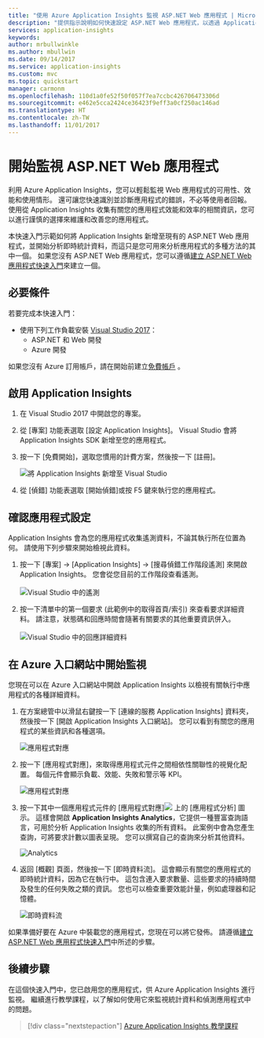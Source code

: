 ```yaml
---
title: "使用 Azure Application Insights 監視 ASP.NET Web 應用程式 | Microsoft Docs"
description: "提供指示說明如何快速設定 ASP.NET Web 應用程式，以透過 Application Insights 來監視"
services: application-insights
keywords: 
author: mrbullwinkle
ms.author: mbullwin
ms.date: 09/14/2017
ms.service: application-insights
ms.custom: mvc
ms.topic: quickstart
manager: carmonm
ms.openlocfilehash: 110d1a0fe52f50f057f7ea7ccbc426706473306d
ms.sourcegitcommit: e462e5cca2424ce36423f9eff3a0cf250ac146ad
ms.translationtype: HT
ms.contentlocale: zh-TW
ms.lasthandoff: 11/01/2017
---
```

# <a name="start-monitoring-your-aspnet-web-application"></a>開始監視 ASP.NET Web 應用程式

利用 Azure Application Insights，您可以輕鬆監視 Web 應用程式的可用性、效能和使用情形。  還可讓您快速識別並診斷應用程式的錯誤，不必等使用者回報。  使用從 Application Insights 收集有關您的應用程式效能和效率的相關資訊，您可以進行謹慎的選擇來維護和改善您的應用程式。

本快速入門示範如何將 Application Insights 新增至現有的 ASP.NET Web 應用程式，並開始分析即時統計資料，而這只是您可用來分析應用程式的多種方法的其中一個。 如果您沒有 ASP.NET Web 應用程式，您可以遵循[建立 ASP.NET Web 應用程式快速入門](../app-service/app-service-web-get-started-dotnet.md)來建立一個。

## <a name="prerequisites"></a>必要條件
若要完成本快速入門：

- 使用下列工作負載安裝 [Visual Studio 2017](https://www.visualstudio.com/downloads/)：
    - ASP.NET 和 Web 開發
    - Azure 開發


如果您沒有 Azure 訂用帳戶，請在開始前建立[免費帳戶](https://azure.microsoft.com/free/) 。

## <a name="enable-application-insights"></a>啟用 Application Insights

1. 在 Visual Studio 2017 中開啟您的專案。
2. 從 [專案] 功能表選取 [設定 Application Insights]。 Visual Studio 會將 Application Insights SDK 新增至您的應用程式。
3. 按一下 [免費開始]，選取您慣用的計費方案，然後按一下 [註冊]。

    ![將 Application Insights 新增至 Visual Studio](./media/quick-monitor-portal/add-application-insights.png)

4. 從 [偵錯] 功能表選取 [開始偵錯]或按 F5 鍵來執行您的應用程式。

## <a name="confirm-app-configuration"></a>確認應用程式設定

Application Insights 會為您的應用程式收集遙測資料，不論其執行所在位置為何。 請使用下列步驟來開始檢視此資料。

1. 按一下 [專案] -> [Application Insights] -> [搜尋偵錯工作階段遙測] 來開啟 Application Insights。  您會從您目前的工作階段查看遙測。<BR><br>![Visual Studio 中的遙測](./media/quick-monitor-portal/telemetry-in-vs.png)

2. 按一下清單中的第一個要求 (此範例中的取得首頁/索引) 來查看要求詳細資料。 請注意，狀態碼和回應時間會隨著有關要求的其他重要資訊併入。<br><br>![Visual Studio 中的回應詳細資料](media/quick-monitor-portal/request-details.png)

## <a name="start-monitoring-in-the-azure-portal"></a>在 Azure 入口網站中開始監視

您現在可以在 Azure 入口網站中開啟 Application Insights 以檢視有關執行中應用程式的各種詳細資料。

1. 在方案總管中以滑鼠右鍵按一下 [連線的服務 Application Insights] 資料夾，然後按一下 [開啟 Application Insights 入口網站]。  您可以看到有關您的應用程式的某些資訊和各種選項。

    ![應用程式對應](media/quick-monitor-portal/001.png)

2. 按一下 [應用程式對應]，來取得應用程式元件之間相依性關聯性的視覺化配置。  每個元件會顯示負載、效能、失敗和警示等 KPI。

    ![應用程式對應](media/quick-monitor-portal/application-map.png)

3. 按一下其中一個應用程式元件的 [應用程式對應]![](media/quick-monitor-portal/app-analytics-icon.png) 上的 [應用程式分析] 圖示。  這樣會開啟 **Application Insights Analytics**，它提供一種豐富查詢語言，可用於分析 Application Insights 收集的所有資料。  此案例中會為您產生查詢，可將要求計數以圖表呈現。  您可以撰寫自己的查詢來分析其他資料。

    ![Analytics](media/quick-monitor-portal/analytics.png)

4. 返回 [概觀] 頁面，然後按一下 [即時資料流]。  這會顯示有關您的應用程式的即時統計資料，因為它在執行中。  這包含連入要求數量、這些要求的持續時間及發生的任何失敗之類的資訊。  您也可以檢查重要效能計量，例如處理器和記憶體。

    ![即時資料流](media/quick-monitor-portal/live-stream.png)

如果準備好要在 Azure 中裝載您的應用程式，您現在可以將它發佈。 請遵循[建立 ASP.NET Web 應用程式快速入門](../app-service/app-service-web-get-started-dotnet.md#update-the-app-and-redeploy)中所述的步驟。

## <a name="next-steps"></a>後續步驟
在這個快速入門中，您已啟用您的應用程式，供 Azure Application Insights 進行監視。  繼續進行教學課程，以了解如何使用它來監視統計資料和偵測應用程式中的問題。

> [!div class="nextstepaction"]
> [Azure Application Insights 教學課程](app-insights-tutorial-runtime-exceptions.md)